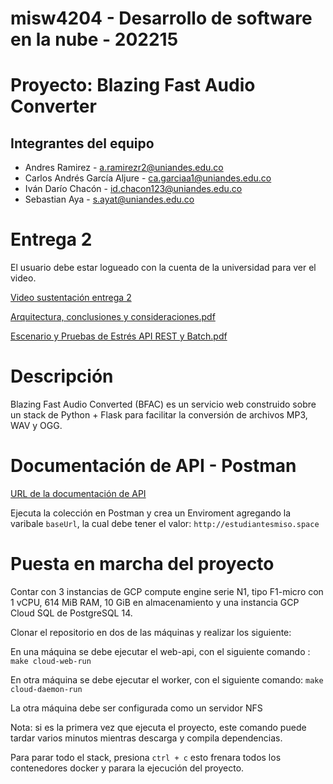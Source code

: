 # misw4204 - Desarrollo de software en la nube - 202215

# Proyecto: Blazing Fast Audio Converter
## Integrantes del equipo
* Andres Ramirez - a.ramirezr2@uniandes.edu.co
* Carlos Andrés García Aljure - ca.garciaa1@uniandes.edu.co
* Iván Darío Chacón - id.chacon123@uniandes.edu.co
* Sebastian Aya - s.ayat@uniandes.edu.co

# Entrega 2

El usuario debe estar logueado con la cuenta de la universidad para ver el video.

[Video sustentación entrega 2](https://uniandes-my.sharepoint.com/:v:/g/personal/ca_garciaa1_uniandes_edu_co/EUnImg2dc_pIrxtCOVpSK1oBkfaxxWev7BhGXOihut98IA?e=CRNRMM)

[Arquitectura, conclusiones y consideraciones.pdf](https://github.com/saya6/misw4204-desarrollo-software-en-la-nube-202215/files/9894604/Arquitectura.conclusiones.y.consideraciones.pdf)

[Escenario y Pruebas de Estrés API REST y Batch.pdf](https://github.com/saya6/misw4204-desarrollo-software-en-la-nube-202215/files/9894602/Escenario.y.Pruebas.de.Estres.API.REST.y.Batch.pdf)


# Descripción
Blazing Fast Audio Converted (BFAC) es un servicio web construido sobre un stack de Python + Flask para facilitar la conversión de archivos MP3, WAV y OGG.

# Documentación de API - Postman

[URL de la documentación de API](https://documenter.getpostman.com/view/807412/2s84DrQhAZ#3b9434a5-eb93-440b-8dd1-b913acdb6986)

Ejecuta la colección en Postman y crea un Enviroment agregando la varibale `baseUrl`, la cual debe tener el valor: `http://estudiantesmiso.space`


# Puesta en marcha del proyecto

Contar con 3 instancias de GCP compute engine serie N1, tipo  F1-micro con 1 vCPU, 614 MiB RAM, 10 GiB en almacenamiento y una instancia GCP Cloud SQL de PostgreSQL 14.

Clonar el repositorio en dos de las máquinas y realizar los siguiente:

En una máquina se debe ejecutar el web-api, con el siguiente comando : 
```make cloud-web-run```

En otra máquina se debe ejecutar el worker, con el siguiente comando: 
```make cloud-daemon-run```

La otra máquina debe ser configurada como un servidor NFS

Nota: si es la primera vez que ejecuta el proyecto, este comando puede tardar varios minutos mientras descarga y compila dependencias.

Para parar todo el stack, presiona `ctrl + c` esto frenara todos los contenedores docker y parara la ejecución del proyecto.


